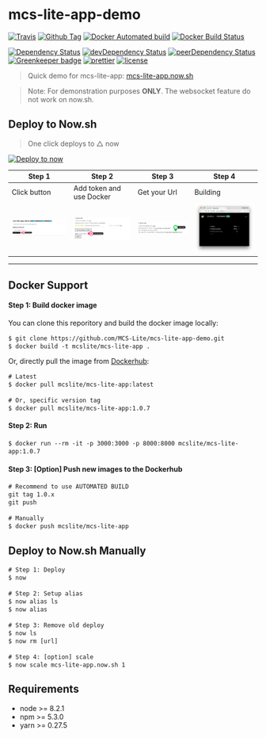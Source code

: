 # mcs-lite-app-demo 

[![Travis][travis-badge]][travis]
[![Github Tag][githubTag-badge]][githubTag]
[![Docker Automated build][dockerhub-auto-badge]][dockerhub]
[![Docker Build Status][dockerhub-badge]][dockerhub]

[![Dependency Status][dependency-badge]][dependency]
[![devDependency Status][devDependency-badge]][devDependency]
[![peerDependency Status][peerDependency-badge]][peerDependency]
[![Greenkeeper badge][greenkeeper-badge]][greenkeeper]
[![prettier][prettier-badge]][prettier]
[![license][license-badge]][license]


> Quick demo for mcs-lite-app: [mcs-lite-app.now.sh](https://mcs-lite-app.now.sh)

> Note: For demonstration purposes **ONLY**. The websocket feature do not work on now.sh.

## Deploy to Now.sh

> One click deploys to △ now

[![Deploy to now](https://deploy.now.sh/static/button.svg)](https://deploy.now.sh/?repo=https://github.com/MCS-Lite/mcs-lite-app-demo&docker=true)


| **Step 1** | **Step 2** | **Step 3** |  **Step 4** |
|-----|-----|-----|-----|
|Click button |Add token and use Docker| Get your Url | Building |
| ![step1](./docs/1.png) | ![step2](./docs/2.png) | ![step3](./docs/3.png) | ![step4](./docs/4.png) |


----

## Docker Support

#### Step 1: Build docker image

You can clone this reporitory and build the docker image locally:

```
$ git clone https://github.com/MCS-Lite/mcs-lite-app-demo.git
$ docker build -t mcslite/mcs-lite-app .
```

Or, directly pull the image from [Dockerhub][dockerhub]:

```
# Latest
$ docker pull mcslite/mcs-lite-app:latest

# Or, specific version tag
$ docker pull mcslite/mcs-lite-app:1.0.7
```

#### Step 2: Run

```
$ docker run --rm -it -p 3000:3000 -p 8000:8000 mcslite/mcs-lite-app:1.0.7
```

#### Step 3: \[Option\] Push new images to the Dockerhub

```
# Recommend to use AUTOMATED BUILD
git tag 1.0.x
git push

# Manually
$ docker push mcslite/mcs-lite-app
```

## Deploy to Now.sh Manually

```
# Step 1: Deploy
$ now

# Step 2: Setup alias
$ now alias ls
$ now alias

# Step 3: Remove old deploy
$ now ls
$ now rm [url]

# Step 4: [option] scale
$ now scale mcs-lite-app.now.sh 1
```

## Requirements

-   node >= 8.2.1
-   npm >= 5.3.0
-   yarn >= 0.27.5


[travis-badge]: https://img.shields.io/travis/MCS-Lite/mcs-lite-app-demo/master.svg?style=flat-square
[travis]: https://travis-ci.org/MCS-Lite/mcs-lite-app-demo
[dependency-badge]: https://david-dm.org/MCS-Lite/mcs-lite-app-demo.svg?style=flat-square
[dependency]: https://david-dm.org/MCS-Lite/mcs-lite-app-demo
[devDependency-badge]: https://david-dm.org/MCS-Lite/mcs-lite-app-demo/dev-status.svg?style=flat-square
[devDependency]: https://david-dm.org/MCS-Lite/mcs-lite-app-demo#info=devDependencies
[peerDependency-badge]: https://david-dm.org/MCS-Lite/mcs-lite-app-demo/peer-status.svg?style=flat-square
[peerDependency]: https://david-dm.org/MCS-Lite/mcs-lite-app-demo#info=peerDependencies
[githubTag-badge]: https://img.shields.io/github/tag/MCS-Lite/mcs-lite-app-demo.svg?style=flat-square
[githubTag]: ./CHANGELOG.md
[license-badge]: https://img.shields.io/github/license/MCS-Lite/mcs-lite-app-demo.svg?style=flat-square
[license]: http://michaelhsu.mit-license.org/
[greenkeeper-badge]: https://badges.greenkeeper.io/MCS-Lite/mcs-lite-app-demo.svg
[greenkeeper]: https://greenkeeper.io/
[dockerhub-auto-badge]: https://img.shields.io/docker/automated/mcslite/mcs-lite-app.svg
[dockerhub-badge]: https://img.shields.io/docker/build/mcslite/mcs-lite-app.svg
[dockerhub]: https://hub.docker.com/r/mcslite/mcs-lite-app/
[prettier-badge]: https://img.shields.io/badge/styled_with-prettier-ff69b4.svg
[prettier]: https://github.com/prettier/prettier
